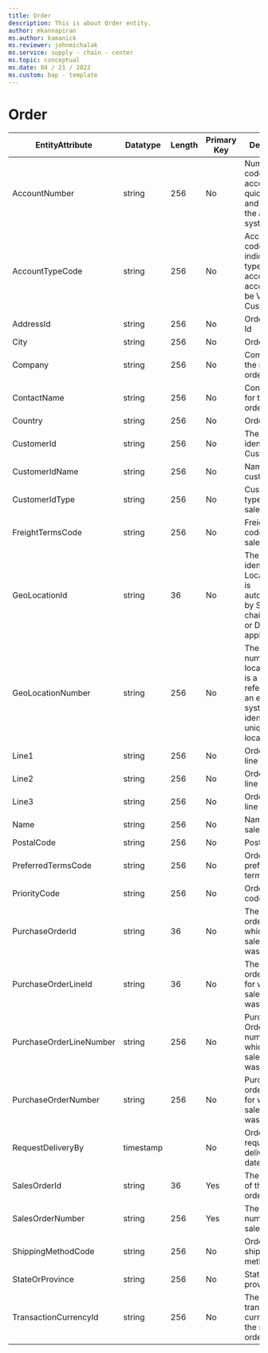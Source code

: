 ```yaml
---
title: Order
description: This is about Order entity.
author: mkannapiran
ms.author: kamanick
ms.reviewer: johnmichalak
ms.service: supply - chain - center
ms.topic: conceptual
ms.date: 04 / 21 / 2023
ms.custom: bap - template
---
```


# **Order**

|	EntityAttribute	|	Datatype	|	Length	|	Primary Key	|	Description	|
|---------------|--------|------|----------|-----------|
|	AccountNumber	|	string	|	256	|	No	|	Number or code for the account to quickly search and identify the account in system views.	|
|	AccountTypeCode	|	string	|	256	|	No	|	Account type code indicates the type of account. An account could be Vendor, Customer etc.	|
|	AddressId	|	string	|	256	|	No	|	Order address Id	|
|	City	|	string	|	256	|	No	|	Order city	|
|	Company	|	string	|	256	|	No	|	Company of the sales order	|
|	ContactName	|	string	|	256	|	No	|	Contact name for the sales order	|
|	Country	|	string	|	256	|	No	|	Order country	|
|	CustomerId	|	string	|	256	|	No	|	The unique identifier of a Customer.	|
|	CustomerIdName	|	string	|	256	|	No	|	Name of the customer Id	|
|	CustomerIdType	|	string	|	256	|	No	|	Customer Id type of the sales order	|
|	FreightTermsCode	|	string	|	256	|	No	|	Freight terms code for the sales order	|
|	GeoLocationId	|	string	|	36	|	No	|	The unique identifier of a Location. This is autogenerated by Supply chain center or D365 applications	|
|	GeoLocationNumber	|	string	|	256	|	No	|	The unique number of a location. This is a referenced in an external system to identify the unique location	|
|	Line1	|	string	|	256	|	No	|	Order address line 1	|
|	Line2	|	string	|	256	|	No	|	Order address line 2	|
|	Line3	|	string	|	256	|	No	|	Order address line 3	|
|	Name	|	string	|	256	|	No	|	Name of the sales order	|
|	PostalCode	|	string	|	256	|	No	|	Postal code	|
|	PreferredTermsCode	|	string	|	256	|	No	|	Order preferred terms code	|
|	PriorityCode	|	string	|	256	|	No	|	Order priority code	|
|	PurchaseOrderId	|	string	|	36	|	No	|	The purchase order Id for which the sales order was created	|
|	PurchaseOrderLineId	|	string	|	36	|	No	|	The purchase order line Id for which the sales order was created	|
|	PurchaseOrderLineNumber	|	string	|	256	|	No	|	Purchase Order line number for which the sales order was created	|
|	PurchaseOrderNumber	|	string	|	256	|	No	|	Purchase order number for which the sales order was created	|
|	RequestDeliveryBy	|	timestamp	|		|	No	|	Order requested deliver by date	|
|	SalesOrderId	|	string	|	36	|	Yes	|	The unique Id of the sales order	|
|	SalesOrderNumber	|	string	|	256	|	Yes	|	The unique number of the sales order	|
|	ShippingMethodCode	|	string	|	256	|	No	|	Order shipping method code	|
|	StateOrProvince	|	string	|	256	|	No	|	State or province 	|
|	TransactionCurrencyId	|	string	|	256	|	No	|	The transaction currency of the sales order	|
